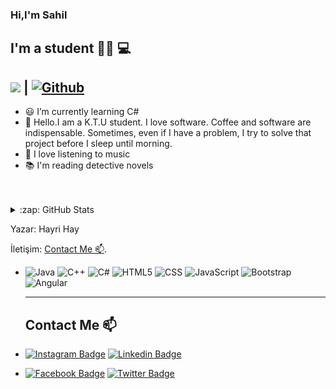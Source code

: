 ### Hi,I'm Sahil

## I'm a student :man_technologist: :computer:

## ![](https://visitor-badge.laobi.icu/badge?page_id=mecazadam.mecazadam) **|** [![Github](https://img.shields.io/github/followers/mecazadam?label=Follow&style=social)](https://github.com/mecazadam)




-  :smiley:  I’m currently learning C#
- 💬 Hello.I am a K.T.U student. I love software. Coffee and software are indispensable. Sometimes, even if I have a problem, I try to solve that project before I sleep until morning.
- :musical_score: I love listening to music 
- :books: I'm reading detective novels

<br />
<br />

 <details>
   <summary>:zap: GitHub Stats</summary>
  
![Sahil's github stats](https://github-readme-stats.vercel.app/api?username=mecazadam&show_icons=true&theme=dark) ![Top Langs](https://github-readme-stats.vercel.app/api/top-langs/?username=mecazadam&theme=tokyonight)

</details>



<footer>
  <p>Yazar: Hayri Hay</p>
  <p>İletişim: <a href="Contact Me 📫">
  Contact Me 📫</a>.</p>
</footer>


-
  ![Java](https://img.shields.io/badge/-Java-333333?style=flat&logo=java)
  ![C++](https://img.shields.io/badge/-C++-333333?style=flat&logo=cpp)
  ![C#](https://img.shields.io/badge/C%23-%20-333333?style=flat&logo=csharp)
  ![HTML5](https://img.shields.io/badge/-HTML5-333333?style=flat&logo=HTML5)
  ![CSS](https://img.shields.io/badge/-CSS-333333?style=flat&logo=CSS3&logoColor=1572B6)
  ![JavaScript](https://img.shields.io/badge/-JavaScript-333333?style=flat&logo=javascript)
  ![Bootstrap](https://img.shields.io/badge/-Bootstrap-333333?style=flat&logo=bootstrap&logoColor=563D7C)
  ![Angular](https://img.shields.io/badge/-Angular-333333?style=flat&logo=angular)
  
  ---------------------------------------------------------------------------------------------------------------------------------------------
  
  ## Contact Me 📫
- [![Instagram Badge](https://img.shields.io/badge/sahilrzayev-follow%20on%20instagram-purple?style=for-the-badge&logo=instagram)](https://www.instagram.com/sahil_rzayev__/) 
  [![Linkedin Badge](https://img.shields.io/badge/sahilrzayev-follow%20on%20linkedin-black?style=for-the-badge&logo=linkedin)](https://www.linkedin.com/in/sahil-rzayev-a39346198/) 
- [![Facebook Badge](https://img.shields.io/badge/sahilrzayev-follow%20on%20facebook-darkblue?style=for-the-badge&logo=facebook)](https://www.facebook.com/mecaz.adam.712) 
  [![Twitter Badge](https://img.shields.io/badge/sahilrzayev-follow%20on%20twitter-blue?style=for-the-badge&logo=twitter)](https://twitter.com/Sahil_Rzayev_) 
  
  


